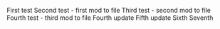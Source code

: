 First test
Second test - first mod to file
Third test - second mod to file
Fourth test - third mod to file
Fourth update
Fifth update
Sixth
Seventh
